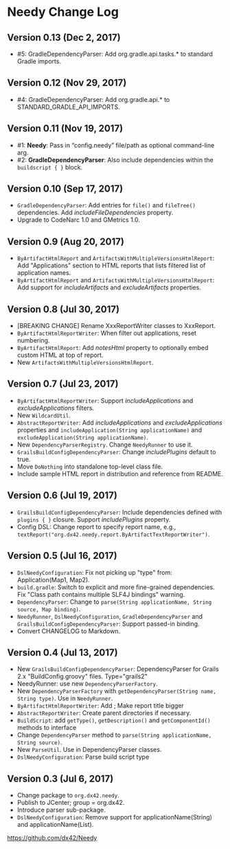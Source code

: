 # Needy Change Log

Version 0.13 (Dec 2, 2017)
--------------------------------------------------
- #5: GradleDependencyParser: Add org.gradle.api.tasks.* to standard Gradle imports.


Version 0.12 (Nov 29, 2017)
--------------------------------------------------
- #4: GradleDependencyParser: Add org.gradle.api.* to STANDARD_GRADLE_API_IMPORTS.


Version 0.11 (Nov 19, 2017)
--------------------------------------------------
- #1: **Needy**: Pass in “config.needy” file/path as optional command-line arg.
- #2: **GradleDependencyParser**: Also include dependencies within the `buildscript { }` block.


Version 0.10 (Sep 17, 2017)
--------------------------------------------------
- `GradleDependencyParser`: Add entries for `file()` and `fileTree()` dependencies. Add *includeFileDependencies* property.
- Upgrade to CodeNarc 1.0 and GMetrics 1.0.


Version 0.9 (Aug 20, 2017)
--------------------------------------------------
- `ByArtifactHtmlReport` and `ArtifactsWithMultipleVersionsHtmlReport`: Add "Applications" section to HTML reports that lists filtered list of application names.
- `ByArtifactHtmlReport` and `ArtifactsWithMultipleVersionsHtmlReport`: Add support for *includeArtifacts* and *excludeArtifacts* properties.


Version 0.8 (Jul 30, 2017)
--------------------------------------------------
- [BREAKING CHANGE] Rename XxxReportWriter classes to XxxReport.
- `ByArtifactHtmlReportWriter`: When filter out applications, reset numbering.
- `ByArtifactHtmlReport`: Add *notesHtml* property to optionally embed custom HTML at top of report.
- New `ArtifactsWithMultipleVersionsHtmlReport`.


Version 0.7 (Jul 23, 2017)
--------------------------------------------------
- `ByArtifactHtmlReportWriter`: Support *includeApplications* and *excludeApplications* filters.
- New `WildcardUtil`.
- `AbstractReportWriter`: Add *includeApplications* and *excludeApplications* properties and `includeApplication(String applicationName)` and `excludeApplication(String applicationName)`.
- New `DependencyParserRegistry`. Change `NeedyRunner` to use it.
- `GrailsBuildConfigDependencyParser`: Change *includePlugins* default to true.
- Move `DoNothing` into standalone top-level class file.
- Include sample HTML report in distribution and reference from README.


Version 0.6 (Jul 19, 2017)
--------------------------------------------------
- `GrailsBuildConfigDependencyParser`: Include dependencies defined with `plugins { }` closure. Support *includePlugins* property.
- Config DSL: Change report to specify report name, e.g., `textReport("org.dx42.needy.report.ByArtifactTextReportWriter")`.


Version 0.5 (Jul 16, 2017)
--------------------------------------------------
- `DslNeedyConfiguration`: Fix not picking up "type" from: Application(Map1, Map2).
- `build.gradle`: Switch to explicit and more fine-grained dependencies. Fix "Class path contains multiple SLF4J bindings" warning.
- `DependencyParser`: Change to `parse(String applicationName, String source, Map binding)`.
- `NeedyRunner`, `DslNeedyConfiguration`, `GradleDependencyParser` and `GrailsBuildConfigDependencyParser`: Support passed-in binding.
- Convert CHANGELOG to Markdown.


Version 0.4 (Jul 13, 2017)
--------------------------------------------------
- New `GrailsBuildConfigDependencyParser`: DependencyParser for Grails 2.x "BuildConfig.groovy" files. Type="grails2"
- NeedyRunner: use new `DependencyParserFactory`.
- New `DependencyParserFactory` with `getDependencyParser(String name, String type)`. Use in `NeedyRunner`.
- `ByArtifactHtmlReportWriter`: Add <meta http-equiv="Content-Type" content="text/html">; Make report title bigger
- `AbstractReportWriter`: Create parent directories if necessary.
- `BuildScript`: add `getType()`, `getDescription()` and `getComponentId()` methods to interface
- Change `DependencyParser` method to `parse(String applicationName, String source)`.
- New `ParseUtil`. Use in DependencyParser classes.
- `DslNeedyConfiguration`: Parse build script type


Version 0.3 (Jul 6, 2017)
--------------------------------------------------
- Change package to `org.dx42.needy`.
- Publish to JCenter; group = org.dx42.
- Introduce parser sub-package.
- `DslNeedyConfiguration`: Remove support for applicationName(String) and applicationName(List<String>).

<https://github.com/dx42/Needy>
